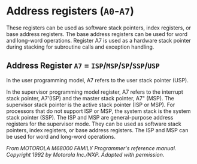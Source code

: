 # Address registers (`A0`-`A7`)

These registers can be used as software stack pointers, index registers, or base address
registers. The base address registers can be used for word and long-word operations.
Register A7 is used as a hardware stack pointer during stacking for subroutine calls and
exception handling. 

## Address Register `A7` = `ISP`/`MSP`/`SP`/`SSP`/`USP`

In the user programming model, A7 refers to the user stack pointer
(USP).

In the supervisor programming model register, A7 refers to the interrupt stack pointer,
A7’(ISP) and the master stack pointer, A7" (MSP). The supervisor stack pointer is the active
stack pointer (ISP or MSP). For processors that do not support ISP or MSP, the system stack
is the system stack pointer (SSP). The ISP and MSP are general-purpose address registers
for the supervisor mode. They can be used as software stack pointers, index registers, or
base address registers. The ISP and MSP can be used for word and long-word operations.

*From MOTOROLA M68000 FAMILY Programmer's reference manual. Copyright 1992 by Motorola Inc./NXP. Adapted with permission.*